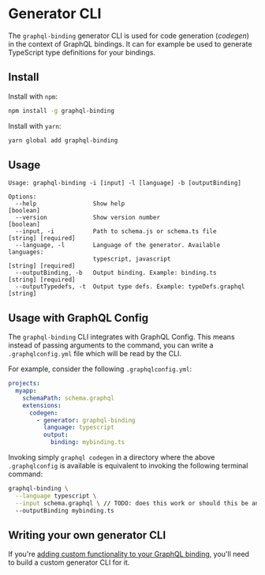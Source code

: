 # Generator CLI

The `graphql-binding` generator CLI is used for code generation (_codegen_) in the context of GraphQL bindings. It can for example be used to generate TypeScript type definitions for your bindings.

## Install

Install with `npm`:

```sh
npm install -g graphql-binding
```

Install with `yarn`:

```sh
yarn global add graphql-binding
```

## Usage

```
Usage: graphql-binding -i [input] -l [language] -b [outputBinding]

Options:
  --help                Show help                                      [boolean]
  --version             Show version number                            [boolean]
  --input, -i           Path to schema.js or schema.ts file            [string] [required]
  --language, -l        Language of the generator. Available languages:
                        typescript, javascript                         [string] [required]
  --outputBinding, -b   Output binding. Example: binding.ts            [string] [required]
  --outputTypedefs, -t  Output type defs. Example: typeDefs.graphql    [string]
```

## Usage with GraphQL Config

The `graphql-binding` CLI integrates with GraphQL Config. This means instead of passing arguments to the command, you can write a `.graphqlconfig.yml` file which will be read by the CLI.

For example, consider the following `.graphqlconfig.yml`:

```yaml
projects:
  myapp:
    schemaPath: schema.graphql
    extensions:
      codegen:
        - generator: graphql-binding
          language: typescript
          output:
            binding: mybinding.ts
```

Invoking simply `graphql codegen` in a directory where the above `.graphqlconfig` is available is equivalent to invoking the following terminal command:

```sh
graphql-binding \
  --language typescript \
  --input schema.graphql \ // TODO: does this work or should this be an executable schema?
  --outputBinding mybinding.ts
```

## Writing your own generator CLI

If you're [adding custom functionality to your GraphQL binding](./04-Creating-your-own-binding.md#adding-custom-functionality-to-your-binding), you'll need to build a custom generator CLI for it.